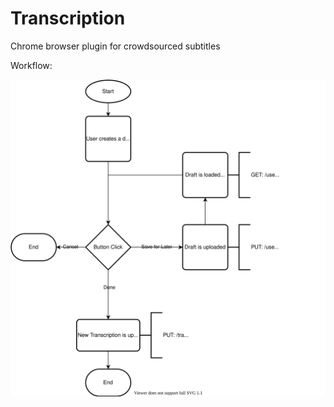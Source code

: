 # Transcription
Chrome browser plugin for crowdsourced subtitles

Workflow:

![test](Documentation/Workflow.svg)
